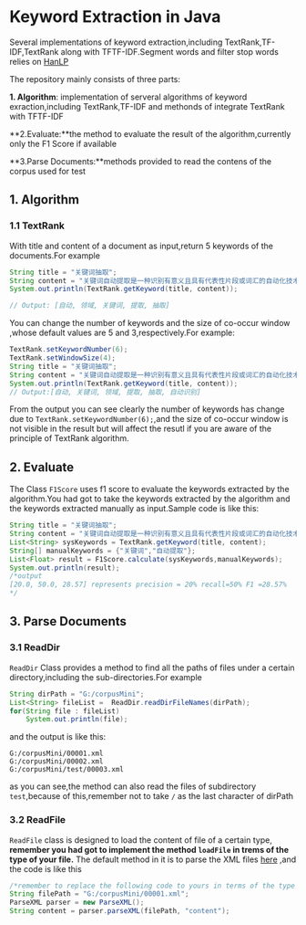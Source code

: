 # Keyword Extraction in Java

Several implementations of keyword extraction,including TextRank,TF-IDF,TextRank along with TFTF-IDF.Segment words and filter stop words relies on [HanLP](https://github.com/hankcs/HanLP)

The repository mainly consists of three parts:

**1. Algorithm**: implementation of serveral algorithms of keyword exraction,including TextRank,TF-IDF and methonds of integrate TextRank with TFTF-IDF

**2.Evaluate:**the method to evaluate the result of the algorithm,currently only the F1 Score if available

**3.Parse Documents:**methods provided to read the contens of the corpus used for test
 

## 1. Algorithm

### 1.1 TextRank

With title and content of a document as input,return 5 keywords of the documents.For example

```java
String title = "关键词抽取";
String content = "关键词自动提取是一种识别有意义且具有代表性片段或词汇的自动化技术。关键词自动提取在文本挖掘域被称为关键词抽取，在计算语言学领域通常着眼于术语自动识别，在信息检索领域，就是指自动标引。";
System.out.println(TextRank.getKeyword(title, content));

// Output: [自动, 领域, 关键词, 提取, 抽取]
```


You can change the number of keywords and the size of co-occur window ,whose default values are 5 and 3,respectively.For example:
```java
TextRank.setKeywordNumber(6);
TextRank.setWindowSize(4);
String title = "关键词抽取";
String content = "关键词自动提取是一种识别有意义且具有代表性片段或词汇的自动化技术。关键词自动提取在文本挖掘域被称为关键词抽取，在计算语言学领域通常着眼于术语自动识别，在信息检索领域，就是指自动标引。";
System.out.println(TextRank.getKeyword(title, content));
// Output:[自动, 关键词, 领域, 提取, 抽取, 自动识别]
```

From the output you can see clearly the number of keywords has change due to `TextRank.setKeywordNumber(6);`,and the size of co-occur window is not visible in the result but will affect the resutl if you are aware of the principle of TextRank algorithm.

## 2. Evaluate

The Class `F1Score`  uses f1 score to evaluate the keywords extracted by the algorithm.You had got to take the keywords extracted by the algorithm and the keywords extracted manually as input.Sample code is like this:

```java
String title = "关键词抽取";
String content = "关键词自动提取是一种识别有意义且具有代表性片段或词汇的自动化技术。关键词自动提取在文本挖掘域被称为关键词抽取，在计算语言学领域通常着眼于术语自动识别，在信息检索领域，就是指自动标引。";
List<String> sysKeywords = TextRank.getKeyword(title, content);
String[] manualKeywords = {"关键词","自动提取"};
List<Float> result = F1Score.calculate(sysKeywords,manualKeywords);
System.out.println(result);
/*output
[20.0, 50.0, 28.57] represents precision = 20% recall=50% F1 =28.57%
*/
```

## 3. Parse Documents

### 3.1 ReadDir
`ReadDir` Class provides a method to find all the paths of files under a certain directory,including the sub-directories.For example

```java
String dirPath = "G:/corpusMini";
List<String> fileList =  ReadDir.readDirFileNames(dirPath);
for(String file : fileList)
    System.out.println(file);
```

and the output is like this:
```
G:/corpusMini/00001.xml
G:/corpusMini/00002.xml
G:/corpusMini/test/00003.xml
```

as you can see,the method can also read the files of subdirectory `test`,because of this,remember not to take  `/`  as the last character of dirPath

### 3.2 ReadFile

`ReadFile` class is designed to load the content of file of a certain type, **remember you had got to implement the method `loadFile` in trems of the type of your file.** The default method in it is to parse the XML files [here](https://github.com/iamxiatian/data/tree/master/sohu-dataset) ,and the code is like this

```java
/*remember to replace the following code to yours in terms of the type of your files*/
String filePath = "G:/corpusMini/00001.xml";
ParseXML parser = new ParseXML();
String content = parser.parseXML(filePath, "content");
```

